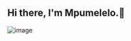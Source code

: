 ## Hi there, I'm Mpumelelo.👋

![image](https://github.com/user-attachments/assets/22ce51ef-a2ba-44f8-9094-b38ae18b24e8)

